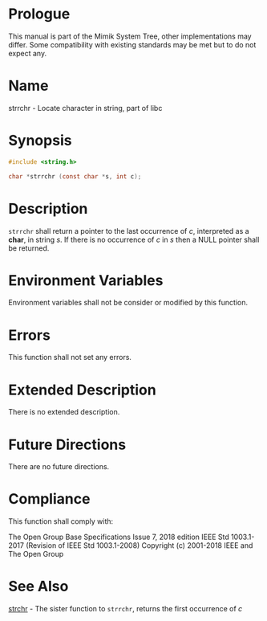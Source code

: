 # Prologue

This manual is part of the Mimik System Tree, other implementations may differ. Some compatibility with existing standards may be met but to do not expect any.


# Name

strrchr - Locate character in string, part of libc


# Synopsis

```C
#include <string.h>

char *strrchr (const char *s, int c);
```


# Description

`strrchr` shall return a pointer to the last occurrence of *c*, interpreted as a **char**, in string *s*. If there is no occurrence of *c* in *s* then a NULL pointer shall be returned.


# Environment Variables

Environment variables shall not be consider or modified by this function.


# Errors

This function shall not set any errors.


# Extended Description

There is no extended description.


# Future Directions

There are no future directions.


# Compliance

This function shall comply with:

The Open Group Base Specifications Issue 7, 2018 edition
IEEE Std 1003.1-2017 (Revision of IEEE Std 1003.1-2008)
Copyright (c) 2001-2018 IEEE and The Open Group


# See Also

[strchr](strchr.3) - The sister function to `strrchr`, returns the first occurrence of *c*

